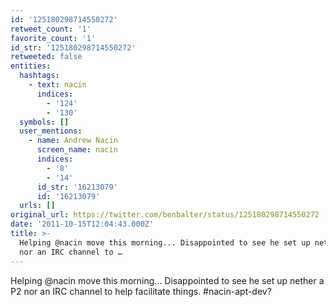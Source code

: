 ```yaml
---
id: '125180298714550272'
retweet_count: '1'
favorite_count: '1'
id_str: '125180298714550272'
retweeted: false
entities:
  hashtags:
    - text: nacin
      indices:
        - '124'
        - '130'
  symbols: []
  user_mentions:
    - name: Andrew Nacin
      screen_name: nacin
      indices:
        - '8'
        - '14'
      id_str: '16213079'
      id: '16213079'
  urls: []
original_url: https://twitter.com/benbalter/status/125180298714550272
date: '2011-10-15T12:04:43.000Z'
title: >-
  Helping @nacin move this morning... Disappointed to see he set up nether a P2
  nor an IRC channel to …
---
```


Helping @nacin move this morning... Disappointed to see he set up nether a P2 nor an IRC channel to help facilitate things. #nacin-apt-dev?